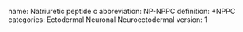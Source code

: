 name: Natriuretic peptide c
abbreviation: NP-NPPC
definition: +NPPC
categories: Ectodermal Neuronal Neuroectodermal
version: 1
